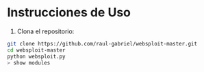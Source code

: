 # Instrucciones de Uso

1. Clona el repositorio:

```bash
git clone https://github.com/raul-gabriel/websploit-master.git
cd websploit-master
python websploit.py
> show modules
